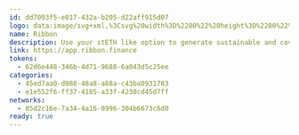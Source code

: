 ```yaml
---
id: dd7093f5-e017-432a-b205-d22aff915d07
logo: data:image/svg+xml,%3Csvg%20width%3D%2280%22%20height%3D%2280%22%20viewBox%3D%220%200%2080%2080%22%20fill%3D%22none%22%20xmlns%3D%22http%3A%2F%2Fwww.w3.org%2F2000%2Fsvg%22%3E%0A%3Cg%20opacity%3D%220.3%22%20filter%3D%22url(%23filter0_f_211_5406)%22%3E%0A%3Cpath%20fill-rule%3D%22evenodd%22%20clip-rule%3D%22evenodd%22%20d%3D%22M45.5%2014C57.3741%2014%2067%2023.6259%2067%2035.5C67%2047.3741%2057.3741%2057%2045.5%2057C37.4143%2057%2030.371%2052.5365%2026.6999%2045.939C26.866%2046.2268%2027.01%2046.465%2027.01%2046.465L45.4462%2027.115L54.2075%2036.1987L43.4037%2047.8625L45.3387%2049.69L57.9162%2036.1987L45.4462%2023.2987L25.8335%2044.2011C24.6548%2041.5409%2024%2038.5969%2024%2035.5C24%2023.6259%2033.6259%2014%2045.5%2014Z%22%20fill%3D%22%23FC0A54%22%2F%3E%0A%3C%2Fg%3E%0A%3Cpath%20fill-rule%3D%22evenodd%22%20clip-rule%3D%22evenodd%22%20d%3D%22M40.5%2019C52.3741%2019%2062%2028.6259%2062%2040.5C62%2052.3741%2052.3741%2062%2040.5%2062C32.4143%2062%2025.371%2057.5365%2021.6999%2050.939C21.866%2051.2268%2022.01%2051.465%2022.01%2051.465L40.4462%2032.115L49.2075%2041.1987L38.4037%2052.8625L40.3387%2054.69L52.9162%2041.1987L40.4462%2028.2987L20.8335%2049.2011C19.6548%2046.5409%2019%2043.5969%2019%2040.5C19%2028.6259%2028.6259%2019%2040.5%2019Z%22%20fill%3D%22%23FC0A54%22%2F%3E%0A%3Cdefs%3E%0A%3Cfilter%20id%3D%22filter0_f_211_5406%22%20x%3D%2212%22%20y%3D%222%22%20width%3D%2267%22%20height%3D%2267%22%20filterUnits%3D%22userSpaceOnUse%22%20color-interpolation-filters%3D%22sRGB%22%3E%0A%3CfeFlood%20flood-opacity%3D%220%22%20result%3D%22BackgroundImageFix%22%2F%3E%0A%3CfeBlend%20mode%3D%22normal%22%20in%3D%22SourceGraphic%22%20in2%3D%22BackgroundImageFix%22%20result%3D%22shape%22%2F%3E%0A%3CfeGaussianBlur%20stdDeviation%3D%226%22%20result%3D%22effect1_foregroundBlur_211_5406%22%2F%3E%0A%3C%2Ffilter%3E%0A%3C%2Fdefs%3E%0A%3C%2Fsvg%3E%0A
name: Ribbon
description: Use your stETH like option to generate sustainable and covered rewards.
link: https://app.ribbon.finance
tokens:
  - 62d6e448-346b-4d71-9688-6a043d5c25ee
categories:
  - 45ed7aa0-d088-48a8-a88a-c43ba0931783
  - e1e552f6-ff37-4185-a33f-4230cd45d7ff
networks:
  - 85d2c16e-7a34-4a16-8996-304b6673c6d0
ready: true
---
```

